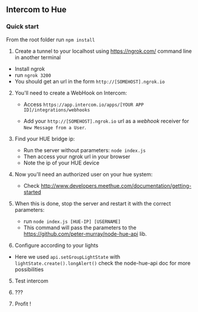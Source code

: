 Intercom to Hue
-
### Quick start



From the root folder run `npm install`

1) Create a tunnel to your localhost using https://ngrok.com/ command line in another terminal
- Install ngrok
- run `ngrok 3200`
- You should get an url in the form `http://[SOMEHOST].ngrok.io`

2) You'll need to create a WebHook on Intercom:
    - Access `https://app.intercom.io/apps/[YOUR APP ID]/integrations/webhooks`

    - Add your `http://[SOMEHOST].ngrok.io` url as a *webhook* receiver for `New Message from a User`.


3) Find your HUE bridge ip:
    - Run the server without parameters: `node index.js`
    - Then access your ngrok url in your browser
    - Note the ip of your HUE device

4) Now you'll need an authorized user on your hue system:
    - Check http://www.developers.meethue.com/documentation/getting-started


3) When this is done, stop the server and restart it with the correct parameters:
    - run `node index.js [HUE-IP] [USERNAME]`
    - This command will pass the parameters to the https://github.com/peter-murray/node-hue-api lib.



4) Configure according to your lights

- Here we used `api.setGroupLightState` with `lightState.create().longAlert()` check the node-hue-api doc for more possibilities


5) Test intercom

6) ???

7) Profit !